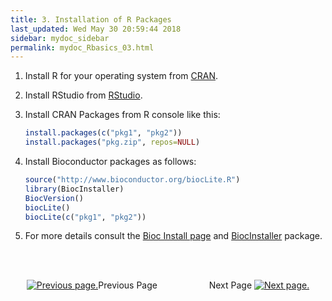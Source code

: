 ```yaml
---
title: 3. Installation of R Packages
last_updated: Wed May 30 20:59:44 2018
sidebar: mydoc_sidebar
permalink: mydoc_Rbasics_03.html
---
```


1. Install R for your operating system from [CRAN](http://cran.at.r-project.org/).

2. Install RStudio from [RStudio](http://www.rstudio.com/ide/download).

3. Install CRAN Packages from R console like this:

    
    ```r
    install.packages(c("pkg1", "pkg2")) 
    install.packages("pkg.zip", repos=NULL)
    ```

4. Install Bioconductor packages as follows:

    
    ```r
    source("http://www.bioconductor.org/biocLite.R")
    library(BiocInstaller)
    BiocVersion()
    biocLite()
    biocLite(c("pkg1", "pkg2"))
    ```

5. For more details consult the [Bioc Install page](http://www.bioconductor.org/install/)
and [BiocInstaller](http://www.bioconductor.org/packages/release/bioc/html/BiocInstaller.html) package.

<br><br><center><a href="mydoc_Rbasics_02.html"><img src="images/left_arrow.png" alt="Previous page."></a>Previous Page &nbsp; &nbsp; &nbsp; &nbsp; &nbsp; &nbsp; &nbsp; &nbsp; &nbsp; &nbsp; Next Page
<a href="mydoc_Rbasics_04.html"><img src="images/right_arrow.png" alt="Next page."></a></center>
